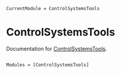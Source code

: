 ```@meta
CurrentModule = ControlSystemsTools
```

# ControlSystemsTools

Documentation for [ControlSystemsTools](https://github.com/FraCpl/ControlSystemsTools.jl).

```@index
```

```@autodocs
Modules = [ControlSystemsTools]
```
